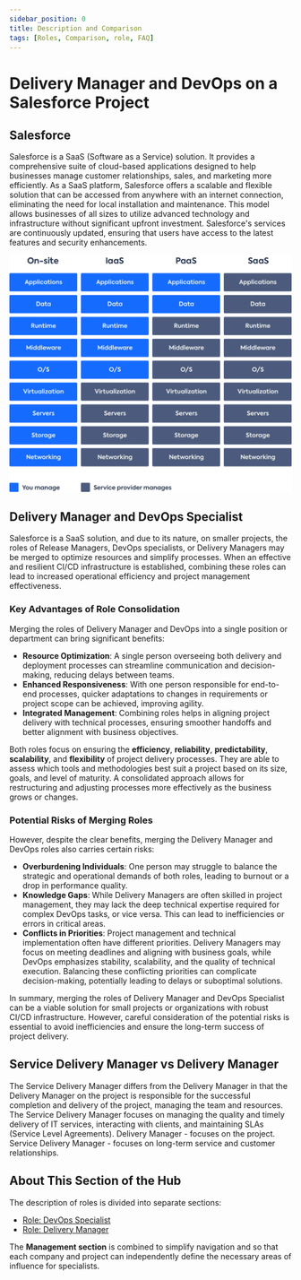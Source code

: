 ```yaml
---
sidebar_position: 0
title: Description and Comparison
tags: [Roles, Comparison, role, FAQ]
---
```


# Delivery Manager and DevOps on a Salesforce Project

## Salesforce
Salesforce is a SaaS (Software as a Service) solution. It provides a comprehensive suite of cloud-based applications designed to help businesses manage customer relationships, sales, and marketing more efficiently. As a SaaS platform, Salesforce offers a scalable and flexible solution that can be accessed from anywhere with an internet connection, eliminating the need for local installation and maintenance. This model allows businesses of all sizes to utilize advanced technology and infrastructure without significant upfront investment. Salesforce's services are continuously updated, ensuring that users have access to the latest features and security enhancements.

![](./assets/IaaS-vs-PaaS-vs-SaaS-Diagram.webp)

## Delivery Manager and DevOps Specialist

Salesforce is a SaaS solution, and due to its nature, on smaller projects, the roles of Release Managers, DevOps specialists, or Delivery Managers may be merged to optimize resources and simplify processes. When an effective and resilient CI/CD infrastructure is established, combining these roles can lead to increased operational efficiency and project management effectiveness.

### Key Advantages of Role Consolidation

Merging the roles of Delivery Manager and DevOps into a single position or department can bring significant benefits:
- **Resource Optimization**: A single person overseeing both delivery and deployment processes can streamline communication and decision-making, reducing delays between teams.
- **Enhanced Responsiveness**: With one person responsible for end-to-end processes, quicker adaptations to changes in requirements or project scope can be achieved, improving agility.
- **Integrated Management**: Combining roles helps in aligning project delivery with technical processes, ensuring smoother handoffs and better alignment with business objectives.

Both roles focus on ensuring the **efficiency**, **reliability**, **predictability**, **scalability**, and **flexibility** of project delivery processes. They are able to assess which tools and methodologies best suit a project based on its size, goals, and level of maturity. A consolidated approach allows for restructuring and adjusting processes more effectively as the business grows or changes.

### Potential Risks of Merging Roles

However, despite the clear benefits, merging the Delivery Manager and DevOps roles also carries certain risks:
- **Overburdening Individuals**: One person may struggle to balance the strategic and operational demands of both roles, leading to burnout or a drop in performance quality.
- **Knowledge Gaps**: While Delivery Managers are often skilled in project management, they may lack the deep technical expertise required for complex DevOps tasks, or vice versa. This can lead to inefficiencies or errors in critical areas.
- **Conflicts in Priorities**: Project management and technical implementation often have different priorities. Delivery Managers may focus on meeting deadlines and aligning with business goals, while DevOps emphasizes stability, scalability, and the quality of technical execution. Balancing these conflicting priorities can complicate decision-making, potentially leading to delays or suboptimal solutions.

In summary, merging the roles of Delivery Manager and DevOps Specialist can be a viable solution for small projects or organizations with robust CI/CD infrastructure. However, careful consideration of the potential risks is essential to avoid inefficiencies and ensure the long-term success of project delivery.

## Service Delivery Manager vs Delivery Manager
The Service Delivery Manager differs from the Delivery Manager in that the Delivery Manager on the project is responsible for the successful completion and delivery of the project, managing the team and resources. The Service Delivery Manager focuses on managing the quality and timely delivery of IT services, interacting with clients, and maintaining SLAs (Service Level Agreements).
Delivery Manager - focuses on the project.
Service Delivery Manager - focuses on long-term service and customer relationships.

## About This Section of the Hub
The description of roles is divided into separate sections:
- [Role: DevOps Specialist](01_01_DevOps/index.md)
- [Role: Delivery Manager](01_02_Delivery_Manager/index.md)

The **Management section** is combined to simplify navigation and so that each company and project can independently define the necessary areas of influence for specialists.
